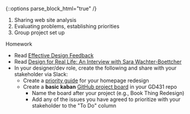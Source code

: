 {::options parse_block_html="true" /}
<section class="accordion-wrapper">

1. Sharing web site analysis
1. Evaluating problems, establishing priorities
1. Group project set up

<!-- <div class="accordion-title js-trigger-content-toggle">
Topic: UX & Accessibility
</div> -->

<!-- What is inclusive design? -->

<!-- 1. Who does what in modern web development? -->


<!-- {::options parse_block_html="true" /}
<div class="accordion-title has-no-content js-content-toggle-ignore">

Slides

[PDF](files/w07-.min.pdf){:target="_blank"} ( KB)

</div>

<div class="accordion-title js-trigger-content-toggle">
Links + Resources
</div> -->

<div class="accordion-title js-trigger-content-toggle">
Homework
</div>

- Read [Effective Design Feedback](https://jonyablonski.com/articles/2017/effective-design-feedback/)
- Read [Design for Real Life: An Interview with Sara Wachter-Boettcher](https://alistapart.com/article/design-for-real-life-interview-with-sara-wachter-boettcher)
- In your designer/dev role, create the following and share with your stakeholder via Slack:
  - Create a [priority guide](https://alistapart.com/article/priority-guides-a-content-first-alternative-to-wireframes) for your homepage redesign
  - Create a **basic kaban** [GitHub project board](https://help.github.com/articles/about-project-boards/) in your GD431 repo
    - Name the board after your project (e.g., Book Thing Redesign)
    - Add any of the issues you have agreed to prioritize with your stakeholder to the "To Do" column

</section>

